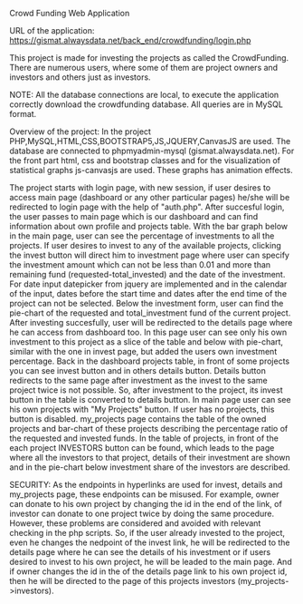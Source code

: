 Crowd Funding Web Application

URL of the application: https://gismat.alwaysdata.net/back_end/crowdfunding/login.php

This project is made for investing the projects as called the CrowdFunding. There are numerous users, 
where some of them are project owners and investors and others just as investors.

NOTE:
All the database connections are local, to execute the application correctly download the crowdfunding database.
All queries are in MySQL format.

Overview of the project:
In the project PHP,MySQL,HTML,CSS,BOOTSTRAP5,JS,JQUERY,CanvasJS are used. The database are connected to 
phpmyadmin-mysql (gismat.alwaysdata.net). For the front part html, css and bootstrap classes and for the visualization 
of statistical graphs js-canvasjs are used. These graphs has animation effects.

The project starts with login page, with new session, if user desires to access main page (dashboard or any other particular pages)
he/she will be redirected to login page with the help of "auth.php". After succesful login, the user passes to main page 
which is our dashboard and can find information about own profile and projects table. 
With the bar graph below in the main page, user can see the percentage of investments to all the projects.
If user desires to invest to any of the available projects, clicking the invest button will direct him to investment page where 
user can specify the investment amount which can not be less than 0.01 and more than remaining fund (requested-total_invested)
and the date of the investment. For date input datepicker from jquery are implemented and in the calendar of the input,
dates before the start time and dates after the end time of the project can not be selected. Below the investment form, user can
find the pie-chart of the requested and total_investment fund of the current project. After investing succesfully, user 
will be redirected to the details page where he can access from dashboard too. In this page user can see only his own investment 
to this project as a slice of the table and below with pie-chart, similar with the one in invest page, 
but added the users own investment percentage.
Back in the dashboard projects table, in front of some projects you can see invest button and in others details button.
Details button redirects to the same page after investment as the invest to the same project twice is not possible. 
So, after investment to the project, its invest button in the table is converted to details button.
In main page user can see his own projects with "My Projects" button. If user has no projects, this button is disabled.
my_projects page contains the table of the owned projects and bar-chart of these projects describing the percentage ratio
of the requested and invested funds. In the table of projects, in front of the each project INVESTORS button can be found,
which leads to the page where all the investors to that project, details of their investment are shown and in the pie-chart below 
investment share of the investors are described.

SECURITY:
As the endpoints in hyperlinks are used for invest, details and my_projects page, these endpoints can be misused.
For example, owner can donate to his own project by changing the id in the end of the link, 
of investor can donate to one project twice by doing the same procedure.
However, these problems are considered and avoided with relevant checking in the php scripts. 
So, if the user already invested to the project, even he changes the nedpoint 
of the invest link, he will be redirected to the details page where he can see 
the details of his investment or if users desired to invest to his own project,
he will be leaded to the main page. And if owner changes the id in the of the details 
page link to his own project id, then he will be directed to the page of 
this projects investors (my_projects->investors). 



